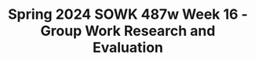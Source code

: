 ---
layout: single_embed_slide
title: "Spring 2024 SOWK 487w Week 16 - Group Work Research and Evaluation"
presentation_id: l4DbMn
canonical_url: /presentations/l4DbMn/
slides:
  - slide_name: ../deck-12690-large-0.jpeg
    slide_thumbnail: ../deck-12690-thumb-0.jpeg
    slide_text: >
      GROUP WORK RESEARCH & EVALUATION Spring 2024 SOWK 487 Dr. Jacob Campbell, LICSW Heritage University

  - slide_name: ../deck-12690-large-1.jpeg
    slide_thumbnail: ../deck-12690-thumb-1.jpeg
    slide_text: >
      AGENDA OUR TENTATIVE PL AN FOR TODAY • Evaluation designs for groups • Difference between program evaluation and clinical evaluation • What is a qualitative design methodology • Participatory Action Research Spring 2024 SOWK 487 Dr. Jacob Campbell, LICSW at Heritage University

  - slide_name: ../deck-12690-large-2.jpeg
    slide_thumbnail: ../deck-12690-thumb-2.jpeg
    slide_text: >
      READINGS FOR WEEK 16 Teufel-Shone, N. I., Schwartz, A. L., Hardy, L. J., de Heer, H. D., Williamson, H. J., Dunn, D. J., Polingyumptewa, K., & Chief, C. (2018). Supporting new community-based participatory research partnerships. International Journal of Environmental Research and Public Health, 16(1), 44. https://doi.org/10.3390/ ijerph16010044 MacDonald, C. (2012). Understanding participatory action research: A qualitative research methodology option. The Canadian Journal of Action Research, 13(2), 34-50. Spring 2024 SOWK 487 Dr. Jacob Campbell, LICSW at Heritage University

  - slide_name: ../deck-12690-large-3.jpeg
    slide_thumbnail: ../deck-12690-thumb-3.jpeg
    slide_text: >
      EVALUATION AND RESEARCH DESIGN INTERVENTION OF TASKS OF GROUP WORK Identifying problem to be solved Deciding to solve the problem Active problem solving Planning for problem solving Planning for problem solving Maintaining problem-solving strategies (Gant, 2017) Spring 2024 SOWK 487 Dr. Jacob Campbell, LICSW at Heritage University

  - slide_name: ../deck-12690-large-4.jpeg
    slide_thumbnail: ../deck-12690-thumb-4.jpeg
    slide_text: >
      EVALUATION AND RESEARCH DESIGN PROGRAM EVALUATION VS CLINICAL RESEARCH (Gant, 2017) Spring 2024 SOWK 487 Dr. Jacob Campbell, LICSW at Heritage University

  - slide_name: ../deck-12690-large-5.jpeg
    slide_thumbnail: ../deck-12690-thumb-5.jpeg
    slide_text: >
      EVALUATION AND RESEARCH DESIGN PROGRAM EVALUATION VS CLINIC AL RESEARC H Purpose of data collection Standards for judging validity (Gant, 2017) Spring 2024 SOWK 487 Dr. Jacob Campbell, LICSW at Heritage University

  - slide_name: ../deck-12690-large-6.jpeg
    slide_thumbnail: ../deck-12690-thumb-6.jpeg
    slide_text: >
      EVALUATION AND RESEARCH DESIGN PROGRAM EVALUATION VS CLINIC AL RESEARC H • Decide whether to accept a new program or service • Decide whether to continue, change, or eliminate an existing program or service • Examine the uniformity of program implementation with program plan • Assess the overall value of a program • Help funders and stakeholders determine the ways in which issues are being solved or needs met. (Gant, 2017) Spring 2024 SOWK 487 Dr. Jacob Campbell, LICSW at Heritage University

  - slide_name: ../deck-12690-large-7.jpeg
    slide_thumbnail: ../deck-12690-thumb-7.jpeg
    slide_text: >
      EVALUATION AND RESEARCH DESIGN PROGRAM EVALUATION VS CLINIC AL RESEARC H PROGRAM EVALUATION Inform decisions, clarify options, specify improvements, and provide information about programs and policies within the social and political context. (Gant, 2017) Spring 2024 SOWK 487 Dr. Jacob Campbell, LICSW at Heritage University

  - slide_name: ../deck-12690-large-8.jpeg
    slide_thumbnail: ../deck-12690-thumb-8.jpeg
    slide_text: >
      EVALUATION AND RESEARCH DESIGN PROGRAM EVALUATION VS CLINIC AL RESEARC H To seek out new knowledge, engage in theory testing, confirm or disconfirm hypotheses, and generalize findings CLINICAL RESEARCH (Gant, 2017) Spring 2024 SOWK 487 Dr. Jacob Campbell, LICSW at Heritage University

  - slide_name: ../deck-12690-large-9.jpeg
    slide_thumbnail: ../deck-12690-thumb-9.jpeg
    slide_text: >
      EVALUATING THE BASW PROGRAM WALK AROUND THE ROOM ACTIVITY Spring 2024 SOWK 487 Dr. Jacob Campbell, LICSW at Heritage University

  - slide_name: ../deck-12690-large-10.jpeg
    slide_thumbnail: ../deck-12690-thumb-10.jpeg
    slide_text: >
      RESEARCH METHODS S TUDY DESIGN Quantitative Mixed Methods Qualitative (Preston et al., 2017) Spring 2024 SOWK 487 Dr. Jacob Campbell, LICSW at Heritage University

  - slide_name: ../deck-12690-large-11.jpeg
    slide_thumbnail: ../deck-12690-thumb-11.jpeg
    slide_text: >
      RESEARCH METHODS METHODOLOGIES OF QUALITATIVE RESEARC H Case Study Ethnography Grounded theory Narrative inquiry Phenomenology (Preston et al., 2017) Spring 2024 SOWK 487 Dr. Jacob Campbell, LICSW at Heritage University

  - slide_name: ../deck-12690-large-12.jpeg
    slide_thumbnail: ../deck-12690-thumb-12.jpeg
    slide_text: >
      QUALITATIVE RESEARCH HOW WOULD YOU EVALUATE What would you look for How would you look for it Professional Similarities for Social Work Students Spring 2024 SOWK 487 Dr. Jacob Campbell, LICSW at Heritage University

  - slide_name: ../deck-12690-large-13.jpeg
    slide_thumbnail: ../deck-12690-thumb-13.jpeg
    slide_text: >
      QUALITATIVE RESEARCH TACTICS TO FOS TER RIGOR Prolong Engagement Thick description Triangulation Member Checking Audit Trail Peer Debriefing Negative Case Analysis (Preston et al., 2017) Spring 2024 SOWK 487 Dr. Jacob Campbell, LICSW at Heritage University

  - slide_name: ../deck-12690-large-14.jpeg
    slide_thumbnail: ../deck-12690-thumb-14.jpeg
    slide_text: >
      HOW WOULD YOU EVALUATE GROUPS FOR PARENTS? Spring 2024 SOWK 487 Dr. Jacob Campbell, LICSW at Heritage University

  - slide_name: ../deck-12690-large-15.jpeg
    slide_thumbnail: ../deck-12690-thumb-15.jpeg
    slide_text: >
      INTERVENTION RESEARCH A PURPOSEFUL C HANGE STRATEGY FOR DEVELOPING OR FINE-TUNING INTERVENTIONS (Macgowan, 2017) Spring 2024 SOWK 487 Dr. Jacob Campbell, LICSW at Heritage University

  - slide_name: ../deck-12690-large-16.jpeg
    slide_thumbnail: ../deck-12690-thumb-16.jpeg
    slide_text: >
      INTERVENTION RESEARCH Step 5: Disseminate Findings and Materials Step 4: Test Effectiveness in a Variety of Practice Settings Step 3: Refine and Confirm Program Components in Tests Step 2: Create and Revise Program Materials Step 1: Specify the Problem and Develop a Program Theory (Macgowan, 2017) Spring 2024 SOWK 487 Dr. Jacob Campbell, LICSW at Heritage University

  - slide_name: ../deck-12690-large-17.jpeg
    slide_thumbnail: ../deck-12690-thumb-17.jpeg
    slide_text: >
      WHAT IS PARTICIPATORY ACTION RESEARCH? PAR is a qualitative methodology that includes collaboration at all levels of the research process and an intention to address a social problem that a ects an underserved community. (Creswell et al., 2007) Participatory Co-researchers participate in re ection on how to grapple with the target problem, both individually and collectively. Then the group cooperatively decides what actions are necessary to address the identi ed needs. Action During the process, the co-researchers build alliances through planning, implementation, and dissemination of the research Research fi ff fl (McIntyre, 2008)

  - slide_name: ../deck-12690-large-18.jpeg
    slide_thumbnail: ../deck-12690-thumb-18.jpeg
    slide_text: >
      􀱢 􀬓 1 Orientation: discussing PAR, its values, tenets, principles, practices, and processes 2 Entry interviews: Co-researcher voice in developing agendas and describing needs Participants limited to 12 VIEW OF PARTICIPATION IN THE STUDY 3 Six co-designed dialogs: Understand how trauma impacts students Limiting re-traumatization within the classroom Methods for increasing resiliency factors for students Engaging in self-care and burnout prevention to reduce the impact of secondary trauma Evaluate and implement ideas for promoting systematic changes within a classroom and school-wide Develop a tool or recommendation for how other school staff could create similar growth in other schools Embed in dialogs Group Book Study Self-Care Activity Reflection and Action

  - slide_name: ../deck-12690-large-19.jpeg
    slide_thumbnail: ../deck-12690-thumb-19.jpeg
    slide_text: >
      􁈏 CO-RESEARCHER : Noun \ (ˌ)kō-ri-ˈsər-chər Participants as co-researchers refers to a participatory method of research that situates participants as joint contributors and investigators to the findings of a research project. This qualitative research approach validates and privileges the experiences of participants, making them experts and therefore co-researchers and collaborators in the process of gathering and interpreting data. (Boylorn, 2012, p. 600)

  - slide_name: ../deck-12690-large-20.jpeg
    slide_thumbnail: ../deck-12690-thumb-20.jpeg
    slide_text: >
      CENTRAL FEATURES OF PARTICIPATORY ACTION RESEARCH PAR IS A SOCIAL PROCESS IT IS PARTICIPATORY IT IS EMANCIPATORY IT IS CRITICAL IT IS RECURSIVE (REFLEXIVE, DIALECTICAL) (Kemmis & Wilkinson, 1998)

  - slide_name: ../deck-12690-large-21.jpeg
    slide_thumbnail: ../deck-12690-thumb-21.jpeg
    slide_text: >
      HOW PAR VIEWS KNOWLEDGE Epistemological The process is designed to draw out the participants’ experiences and inner wisdom as a procedure for de ning a group’s needs as a group. The group is also used to analyze and address those needs (Coleman, 2015). fi Lincoln et al. (2011) also expound that PAR as being a type of critical subjectivity. Within the critical methodologies, they make understanding group power dynamics a key point. They also work to address social change or action through the research process.

  - slide_name: ../deck-12690-large-22.jpeg
    slide_thumbnail: ../deck-12690-thumb-22.jpeg
    slide_text: >
      The Need for a “Safe Space” Degree of Participation Definition of Community Democracy as a Precondition COMPONENTS OF PARTICIPATORY RESEARCH (Bergold & Thomas, 2012)

  - slide_name: ../deck-12690-large-23.jpeg
    slide_thumbnail: ../deck-12690-thumb-23.jpeg
    slide_text: >
      A BRAIDED PROCESS OF EXPLORATION, REFLECTION, AND ACTION IMPLEMENTING AND REFINING SAID PLAN DEVELOPING AN ACTION PLAN QUESTIONING A PARTICULAR ISSUE REFLECTING UPON AND INVESTIGATING THE ISSUE (McIntyre, 2008)

---